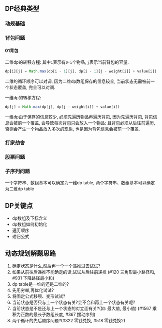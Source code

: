 ## DP经典类型
### 动规基础
### 背包问题
#### 01背包
二维dp的转移方程:
其中`i`表示有`0-i`个物品, `j`表示当前背包的容量.
```js
dp[i][j] = Math.max(dp[i - 1][j], dp[i - 1][j - weight[i]] + value[i])
```
二维的循环顺序可以对调, 因为二维dp数组保存的信息较全, 当前状态无需被前一个状态覆盖, 完全可以对调.

一维dp的转移方程:
```js
dp[j] = Math.max(dp[j], dp[j - weight[i]] + value[i])
```
一维dp由于保存的信息较少, 必须先遍历物品再遍历背包, 因为先遍历背包, 背包信息会被前一个覆盖, 会导致每次背包只会放入一个物品; 且背包必须从后往前遍历, 否则会产生一个物品放入多次的现象, 也是因为背包信息会被前一个覆盖.
### 打家劫舍
### 股票问题
### 子序列问题
  一个字符串、数组基本可以确定为一维dp table, 两个字符串、数组基本可以确定为二维dp table

## DP关键点
- dp数组及下标含义
- dp数组如何初始化
- 遍历顺序
- 递归公式

## 动态规划解题思路

1. 确定状态是什么,然后再一个一个递推过去试试?
2. 如果从前往后递推不能确定的话,试试从后往前递推 (#120 三角形最小路径和, #931 下降路径最小和)
3. dp table是一维的还是二维的?
4. 先用穷举,再优化试试?
5. 将固定公式移项、变形试试?
6. 当前状态是否只与上一个状态有关?会不会和再上一个状态有关呢?
7. 当前状态是不是还与上一个状态的对立面有关?(如: 最大值, 最小值) (#1567 乘积为正数的最长子数组长度, #367 摆动序列)
8. 两个循环的先后顺序问题?(#322 零钱兑换, #518 零钱兑换2)